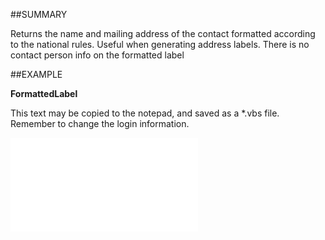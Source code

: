 

##SUMMARY

Returns the name and mailing address of the contact formatted according to the national rules. Useful when generating address labels. There is no contact person info on the formatted label


##EXAMPLE

**FormattedLabel**

This text may be copied to the notepad, and saved as a *.vbs file. Remember to change the login information.

![](../../Examples/vbs/SOContact.FormattedLabel.vbs.txt)





